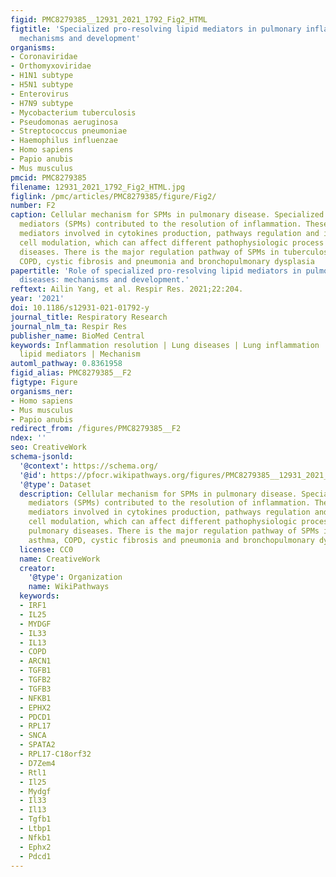 ```yaml
---
figid: PMC8279385__12931_2021_1792_Fig2_HTML
figtitle: 'Specialized pro-resolving lipid mediators in pulmonary inflammation diseases:
  mechanisms and development'
organisms:
- Coronaviridae
- Orthomyxoviridae
- H1N1 subtype
- H5N1 subtype
- Enterovirus
- H7N9 subtype
- Mycobacterium tuberculosis
- Pseudomonas aeruginosa
- Streptococcus pneumoniae
- Haemophilus influenzae
- Homo sapiens
- Papio anubis
- Mus musculus
pmcid: PMC8279385
filename: 12931_2021_1792_Fig2_HTML.jpg
figlink: /pmc/articles/PMC8279385/figure/Fig2/
number: F2
caption: Cellular mechanism for SPMs in pulmonary disease. Specialized pro-resolving
  mediators (SPMs) contributed to the resolution of inflammation. These endogenous
  mediators involved in cytokines production, pathways regulation and inflammatory
  cell modulation, which can affect different pathophysiologic process of these pulmonary
  diseases. There is the major regulation pathway of SPMs in tuberculosis, asthma,
  COPD, cystic fibrosis and pneumonia and bronchopulmonary dysplasia
papertitle: 'Role of specialized pro-resolving lipid mediators in pulmonary inflammation
  diseases: mechanisms and development.'
reftext: Ailin Yang, et al. Respir Res. 2021;22:204.
year: '2021'
doi: 10.1186/s12931-021-01792-y
journal_title: Respiratory Research
journal_nlm_ta: Respir Res
publisher_name: BioMed Central
keywords: Inflammation resolution | Lung diseases | Lung inflammation | Pro-resolving
  lipid mediators | Mechanism
automl_pathway: 0.8361958
figid_alias: PMC8279385__F2
figtype: Figure
organisms_ner:
- Homo sapiens
- Mus musculus
- Papio anubis
redirect_from: /figures/PMC8279385__F2
ndex: ''
seo: CreativeWork
schema-jsonld:
  '@context': https://schema.org/
  '@id': https://pfocr.wikipathways.org/figures/PMC8279385__12931_2021_1792_Fig2_HTML.html
  '@type': Dataset
  description: Cellular mechanism for SPMs in pulmonary disease. Specialized pro-resolving
    mediators (SPMs) contributed to the resolution of inflammation. These endogenous
    mediators involved in cytokines production, pathways regulation and inflammatory
    cell modulation, which can affect different pathophysiologic process of these
    pulmonary diseases. There is the major regulation pathway of SPMs in tuberculosis,
    asthma, COPD, cystic fibrosis and pneumonia and bronchopulmonary dysplasia
  license: CC0
  name: CreativeWork
  creator:
    '@type': Organization
    name: WikiPathways
  keywords:
  - IRF1
  - IL25
  - MYDGF
  - IL33
  - IL13
  - COPD
  - ARCN1
  - TGFB1
  - TGFB2
  - TGFB3
  - NFKB1
  - EPHX2
  - PDCD1
  - RPL17
  - SNCA
  - SPATA2
  - RPL17-C18orf32
  - D7Zem4
  - Rtl1
  - Il25
  - Mydgf
  - Il33
  - Il13
  - Tgfb1
  - Ltbp1
  - Nfkb1
  - Ephx2
  - Pdcd1
---
```

